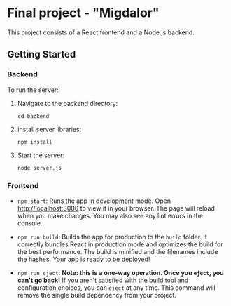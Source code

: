 # Final project - "Migdalor"

This project consists of a React frontend and a Node.js backend.

## Getting Started

### Backend

To run the server:

1. Navigate to the backend directory:
   ```
   cd backend
   ```
2. install server libraries:

   ```
   npm install
   ```

3. Start the server:
   ```
   node server.js
   ```

### Frontend

- `npm start`: Runs the app in development mode. Open [http://localhost:3000](http://localhost:3000) to view it in your browser. The page will reload when you make changes. You may also see any lint errors in the console.

- `npm run build`: Builds the app for production to the `build` folder. It correctly bundles React in production mode and optimizes the build for the best performance. The build is minified and the filenames include the hashes. Your app is ready to be deployed!

- `npm run eject`: **Note: this is a one-way operation. Once you `eject`, you can't go back!** If you aren't satisfied with the build tool and configuration choices, you can `eject` at any time. This command will remove the single build dependency from your project.
